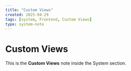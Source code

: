 ```yaml
---
title: "Custom Views"
created: 2025-04-29
tags: [system, Frontend, Custom Views]
type: system-note
---
```


# Custom Views

This is the **Custom Views** note inside the System section.
